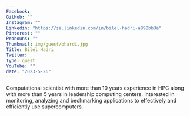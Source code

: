 ```yaml
---
Facebook: 
GitHub: ""
Instagram: ""
Linkedin: "https://sa.linkedin.com/in/bilel-hadri-a898bb3a"
Pinterest: ""
Pronouns: ""
Thumbnail: img/guest/bhardi.jpg
Title: Bilel Hadri 
Twitter: 
Type: guest
YouTube: ""
date: "2023-5-26"
---
```


Computational scientist with more than 10 years experience in HPC along with more than 5 years in leadership computing centers. Interested in monitoring, analyzing and bechmarking applications to effectively and efficiently use supercomputers. 
